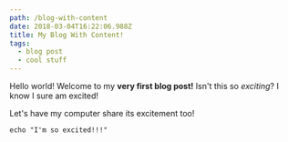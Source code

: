 ```yaml
---
path: /blog-with-content
date: 2018-03-04T16:22:06.988Z
title: My Blog With Content!
tags:
  - blog post
  - cool stuff
---
```

Hello world! Welcome to my **very first blog post!** Isn't this so _exciting_? I know I sure am excited!

Let's have my computer share its excitement too!

`echo "I'm so excited!!!"`
